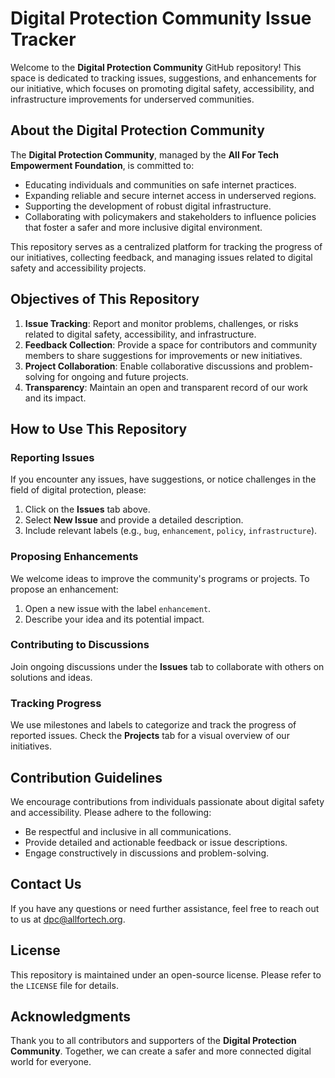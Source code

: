 # Digital Protection Community Issue Tracker  

Welcome to the **Digital Protection Community** GitHub repository! This space is dedicated to tracking issues, suggestions, and enhancements for our initiative, which focuses on promoting digital safety, accessibility, and infrastructure improvements for underserved communities.  

## About the Digital Protection Community  

The **Digital Protection Community**, managed by the **All For Tech Empowerment Foundation**, is committed to:  
- Educating individuals and communities on safe internet practices.  
- Expanding reliable and secure internet access in underserved regions.  
- Supporting the development of robust digital infrastructure.  
- Collaborating with policymakers and stakeholders to influence policies that foster a safer and more inclusive digital environment.  

This repository serves as a centralized platform for tracking the progress of our initiatives, collecting feedback, and managing issues related to digital safety and accessibility projects.  

## Objectives of This Repository  

1. **Issue Tracking**: Report and monitor problems, challenges, or risks related to digital safety, accessibility, and infrastructure.  
2. **Feedback Collection**: Provide a space for contributors and community members to share suggestions for improvements or new initiatives.  
3. **Project Collaboration**: Enable collaborative discussions and problem-solving for ongoing and future projects.  
4. **Transparency**: Maintain an open and transparent record of our work and its impact.  

## How to Use This Repository  

### Reporting Issues  
If you encounter any issues, have suggestions, or notice challenges in the field of digital protection, please:  
1. Click on the **Issues** tab above.  
2. Select **New Issue** and provide a detailed description.  
3. Include relevant labels (e.g., `bug`, `enhancement`, `policy`, `infrastructure`).  

### Proposing Enhancements  
We welcome ideas to improve the community's programs or projects. To propose an enhancement:  
1. Open a new issue with the label `enhancement`.  
2. Describe your idea and its potential impact.  

### Contributing to Discussions  
Join ongoing discussions under the **Issues** tab to collaborate with others on solutions and ideas.  

### Tracking Progress  
We use milestones and labels to categorize and track the progress of reported issues. Check the **Projects** tab for a visual overview of our initiatives.  

## Contribution Guidelines  

We encourage contributions from individuals passionate about digital safety and accessibility. Please adhere to the following:  
- Be respectful and inclusive in all communications.  
- Provide detailed and actionable feedback or issue descriptions.  
- Engage constructively in discussions and problem-solving.  

## Contact Us  

If you have any questions or need further assistance, feel free to reach out to us at [dpc@allfortech.org](mailto:dpc@allfortech.org).  

## License  

This repository is maintained under an open-source license. Please refer to the `LICENSE` file for details.  

## Acknowledgments  

Thank you to all contributors and supporters of the **Digital Protection Community**. Together, we can create a safer and more connected digital world for everyone.  
